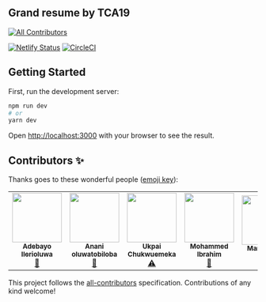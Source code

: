 ## Grand resume by TCA19
<!-- ALL-CONTRIBUTORS-BADGE:START - Do not remove or modify this section -->
[![All Contributors](https://img.shields.io/badge/all_contributors-2-orange.svg?style=flat-square)](#contributors-)
<!-- ALL-CONTRIBUTORS-BADGE:END -->

[![Netlify Status](https://api.netlify.com/api/v1/badges/317ecc2a-3389-4c2d-979e-6cd7c4227d47/deploy-status)](https://grand-resume.netlify.app/build-resume)
[![CircleCI](https://circleci.com/gh/tcp19/tcp-grand-resume/tree/develop.svg?style=svg)](https://circleci.com/gh/tcp19/tcp-grand-resume/tree/develop)

## Getting Started

First, run the development server:

```bash
npm run dev
# or
yarn dev
```

Open [http://localhost:3000](http://localhost:3000) with your browser to see the result.

## Contributors ✨

Thanks goes to these wonderful people ([emoji key](https://allcontributors.org/docs/en/emoji-key)):

<!-- ALL-CONTRIBUTORS-LIST:START - Do not remove or modify this section -->
<!-- prettier-ignore-start -->
<!-- markdownlint-disable -->
<table>
  <tr>
    <td align="center"><a href="https://adebayo.netlify.app"><img src="https://avatars.githubusercontent.com/u/46798106?v=4?s=100" width="100px;" alt=""/><br /><sub><b>Adebayo Ilerioluwa </b></sub></a><br /><a href="#design-adebayoileri" title="Design">🎨</a></td>
    <td align="center"><a href="https://www.ananitobi.com"><img src="https://avatars.githubusercontent.com/u/49096400?v=4?s=100" width="100px;" alt=""/><br /><sub><b>Anani oluwatobiloba</b></sub></a><br /><a href="#design-oluwatobiloba2000" title="Design">🎨</a></td>
    <td align="center"><a href="https://www.linkedin.com/in/ukpai-emeka/"><img src="https://avatars.githubusercontent.com/u/30534680?v=4?s=100" width="100px;" alt=""/><br /><sub><b>Ukpai Chukwuemeka</b></sub></a><br /><a href="https://github.com/tcp19/tcp-grand-resume/commits?author=Mr-emeka" title="Tests">⚠️</a></td>
    <td align="center"><a href="https://github.com/Mohamilr"><img src="https://avatars.githubusercontent.com/u/45388249?v=4?s=100" width="100px;" alt=""/><br /><sub><b>Mohammed Ibrahim</b></sub></a><br /><a href="#maintenance-Mohamilr" title="Maintenance">🚧</a></td>
    <td align="center"><a href="https://mariappan.netlify.app/"><img src="https://avatars.githubusercontent.com/u/29794747?v=4?s=100" width="100px;" alt=""/><br /><sub><b>Mari Gameo</b></sub></a><br /><a href="https://github.com/tcp19/tcp-grand-resume/commits?author=Marigameo" title="Code">💻</a></td>
  </tr>
</table>

<!-- markdownlint-restore -->
<!-- prettier-ignore-end -->

<!-- ALL-CONTRIBUTORS-LIST:END -->

This project follows the [all-contributors](https://github.com/all-contributors/all-contributors) specification. Contributions of any kind welcome!